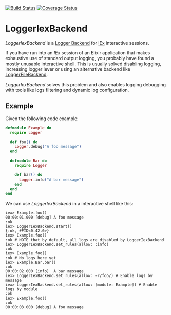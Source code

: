 [![Build Status](https://travis-ci.org/alvivi/logger_iex_backend.svg?branch=master)](https://travis-ci.org/alvivi/logger_iex_backend)
[![Coverage Status](https://coveralls.io/repos/github/alvivi/logger_iex_backend/badge.svg?branch=master)](https://coveralls.io/github/alvivi/logger_iex_backend?branch=master)

# LoggerIexBackend

*LoggerIexBackend* is a
[Logger Backend](https://hexdocs.pm/logger/master/Logger.html#module-backends)
for [IEx](https://hexdocs.pm/iex/IEx.html) interactive sessions.

If you have run into an *IEx* session of an Elixir application that makes
exhaustive use of standard output logging, you probably have found a mostly
unusable interactive shell. This is usually solved disabling logging, increasing
logger lever or using an alternative backend like
[LoggerFileBackend](https://github.com/onkel-dirtus/logger_file_backend).

*LoggerIexBackend* solves this problem and also enables logging debugging
with tools like logs filtering and dynamic log configuration.


## Example

Given the following code example:

```elixir
defmodule Example do
  require Logger

  def foo() do
    Logger.debug("A foo message")
  end

  defmodule Bar do
    require Logger

    def bar() do
      Logger.info("A bar message")
    end
  end
end
```

We can use *LoggerIexBackend* in a interactive shell like this:

```
iex> Example.foo()
00:00:01.000 [debug] A foo message
:ok
iex> LoggerIexBackend.start()
{:ok, #PID<0.42.0>}
iex> Example.foo()
:ok # NOTE that by default, all logs are disabled by LoggerIexBackend
iex> LoggerIexBackend.set_rules(allow: :info)
:ok
iex> Example.foo()
:ok # No logs here yet
iex> Example.Bar.bar()
:ok
00:00:02.000 [info]  A bar message
iex> LoggerIexBackend.set_rules(allow: ~r/foo/) # Enable logs by message
iex> LoggerIexBackend.set_rules(allow: [module: Example]) # Enable logs by module
:ok
iex> Example.foo()
:ok
00:00:03.000 [debug] A foo message
```

